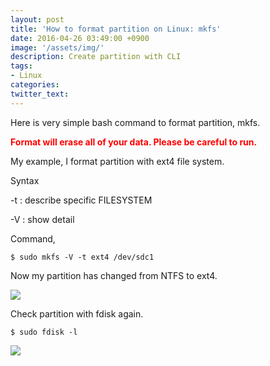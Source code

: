 ```yaml
---
layout: post
title: 'How to format partition on Linux: mkfs'
date: 2016-04-26 03:49:00 +0900
image: '/assets/img/'
description: Create partition with CLI
tags:
- Linux
categories:
twitter_text:
---
```


Here is very simple bash command to format partition, mkfs.

<strong><font color="red">Format will erase all of your data. Please be careful to run.</strong></font>

My example, I format partition with ext4 file system.

Syntax

-t : describe specific FILESYSTEM

-V : show detail

Command,

```
$ sudo mkfs -V -t ext4 /dev/sdc1
```

Now my partition has changed from NTFS to ext4.

<a href="https://googledrive.com/host/0Bw2KEQNBe4nMZW91OWJNZ2lmX0k/img20160307-005.png" data-lightbox="67"><img src="https://googledrive.com/host/0Bw2KEQNBe4nMZW91OWJNZ2lmX0k/img20160307-005.png"></a>

Check partition with fdisk again.

```
$ sudo fdisk -l
```

<a href="https://googledrive.com/host/0Bw2KEQNBe4nMZW91OWJNZ2lmX0k/img20160307-006.png" data-lightbox="67"><img src="https://googledrive.com/host/0Bw2KEQNBe4nMZW91OWJNZ2lmX0k/img20160307-006.png"></a>
